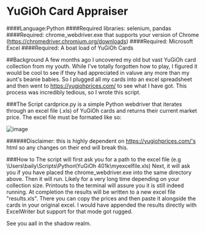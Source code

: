 # YuGiOh Card Appraiser

####Language:Python
####Required libraries: selenium, pandas
####Required: chrome_webdriver.exe that supports your version of Chrome (https://chromedriver.chromium.org/downloads)
####Required: Microsoft Excel
####Required: A boat load of YuGiOh Cards

##Background 
A few months ago I uncovered my old but vast YuGiOh card collection from my youth. While I've totally forgotten how to play, I figured it would be cool to see if they had appreciated in valuve any more than my aunt's beanie babies. So I plugged all my cards into an excel spreadsheet and then went to https://yugiohprices.com/ to see what I have got. This process was incredibly tedious, so I wrote this script.

###The Script
cardprice.py is a simple Python webdriver that iterates through an excel file (.xls) of YuGiOh cards and returns their current market price. The excel file must be formated like so:

![image](https://user-images.githubusercontent.com/39141161/149043432-ddc8a3c7-6695-4b40-82ea-b3bf27ab0a39.png)

######Disclaimer: this is highly dependent on https://yugiohprices.com/'s html so any changes on their end will break this.

###How to
The script will first ask you for a path to the excel file (e.g  \Users\baily\Scripts\Python\YuGiOh 401k\myexcelfile.xls)
Next, it will ask you if you have placed the chrome_webdriver.exe into the same directory above.
Then it will run. Likely for a very long time depending on your collection size. Printouts to the terminal will assure you it is still indeed running.
At completion the results will be written to a new excel file "results.xls". There you can copy the prices and then paste it alongside the cards in your original excel. I would have appended the results directly with ExcelWriter but support for that mode got rugged.

See you aall in the shadow realm.
